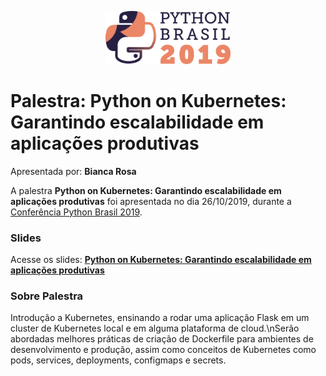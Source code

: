 <p align="center"><img src="../../logo_python_brasil_2019-01.svg" width="200"></p>

# Palestra: Python on Kubernetes: Garantindo escalabilidade em aplicações produtivas
Apresentada por: **Bianca Rosa**


A palestra **Python on Kubernetes: Garantindo escalabilidade em aplicações produtivas** foi apresentada no dia 26/10/2019, durante a [Conferência Python Brasil 2019](http://2019.pythonbrasil.org.br).



### Slides

Acesse os slides: **[Python on Kubernetes: Garantindo escalabilidade em aplicações produtivas](https://slides.com/biancarosa__/python-on-kubernetes)**



### Sobre Palestra
Introdução a Kubernetes, ensinando a rodar uma aplicação Flask em um cluster de Kubernetes local e em alguma plataforma de cloud.\nSerão abordadas melhores práticas de criação de Dockerfile para ambientes de desenvolvimento e produção, assim como conceitos de Kubernetes como pods, services, deployments, configmaps e secrets.




